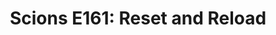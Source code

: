 ---
layout: post
title: "Scions E161: Reset and Reload"
description: "Stickball gets deeper into ACC play, Ireland comes cal..."
permalink: https://www.fromtherumbleseat.com/2023/3/21/23649715/scions-e161-reset-and-reload-georgia-tech-athletics-softball-baseball-swim-dive-ncaa-championships
---